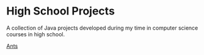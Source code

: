 # High School Projects
A collection of Java projects developed during my time in computer science courses in high school. 

[Ants](Ants/ants)
